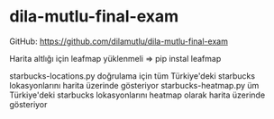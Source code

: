 # dila-mutlu-final-exam

GitHub: https://github.com/dilamutlu/dila-mutlu-final-exam

Harita altlığı için leafmap yüklenmeli => pip instal leafmap

starbucks-locations.py doğrulama için tüm Türkiye'deki starbucks lokasyonlarını harita üzerinde gösteriyor
starbucks-heatmap.py üm Türkiye'deki starbucks lokasyonlarını heatmap olarak harita üzerinde gösteriyor